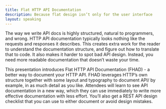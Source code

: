 ```yaml
---
title: Flat HTTP API Documentation
description: Because flat design isn’t only for the user interface
layout: speaking
---
```


The way we write API docs is highly structured, natural to programmers, and wrong. HTTP API documentation typically looks nothing like the requests and responses it describes. This creates extra work for the reader to understand the documentation structure, and figure out how to translate that to code. It also makes it harder to spot bad API design. Instead, you need more readable documentation that doesn’t waste your time.

This presentation introduces Flat HTTP API Documentation (FHAD) - a better way to document your HTTP API.
FHAD leverages HTTP’s own structure together with some layout and typography to document API/ by example, in as much detail as you like.
Attendees will learn to see API documentation in a new way, which they can use immediately to write more effective documentation with less effort.
You’ll also get a REST API design checklist that you can use to either document or avoid design mistakes.
